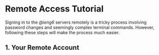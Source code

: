 # Remote Access Tutorial

Signing in to the *@ieng6* servers remotely is a tricky process involving password changes and seemingly complex terminal commands.
However, following these steps will make the process much easier.

## 1. Your Remote Account
